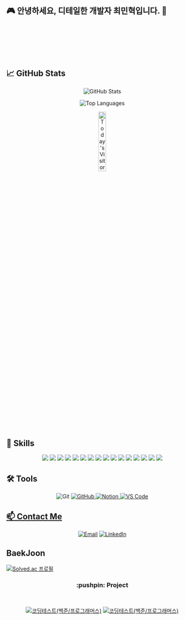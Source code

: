 ## 🎮 안녕하세요, 디테일한 개발자 최민혁입니다. 👋

<!--
<p align='center'>
    <img src="https://capsule-render.vercel.app/api?type=waving&height=200&text=KMJ&nbsp;github&nbsp;&nbsp;&fontAlign=80&fontAlignY=40&color=gradient"/>
</p>-->

  <br><br>


<br><br>
## 📈 **GitHub Stats**
<!-- STATS CARD & TOP LANGUAGE CARD -->
<!-- <p align="center">
    <img src="https://github-readme-stats.vercel.app/api?username=minhyeok1232&show_icons=true&theme=ambient_gradient" alt="GitHub Stats">
    <img src="https://github-readme-stats.vercel.app/api/top-langs/?username=minhyeok1232&layout=compact&theme=ambient_gradient&hide=c%23,jupyter%20notebook" alt="Top Languages">
</p> -->
<p align="center">
    <!-- STATS CARD -->
    <img src="https://github-readme-stats.vercel.app/api?username=minhyeok1232&show_icons=true&theme=ambient_gradient" alt="GitHub Stats">
</p>

<p align="center">
    <!-- TOP LANGUAGE CARD -->
    <img src="https://github-readme-stats.vercel.app/api/top-langs/?username=minhyeok1232&layout=compact&theme=ambient_gradient&hide=c%23,jupyter%20notebook" alt="Top Languages">
</p>

<p align="center">
    <img src="https://hits.seeyoufarm.com/api/count/incr/badge.svg?url=https%3A%2F%2Fgithub.com%2Fminhyeok1232&count_bg=%2322ADF6&title_bg=%23555555&icon=&icon_color=%23E7E7E7&title=Today%27s%20Visitors&edge_flat=true" alt="Today's Visitors" style="width: 20%">
</p>


<br><br>
## 🚀 Skills

<p align="center">
<img src="https://img.shields.io/badge/C-00599C?style=for-the-badge&logo=c&logoColor=white"/></a>
<img src = "https://img.shields.io/badge/C%2B%2B-00599C?style=for-the-badge&logo=c%2B%2B&logoColor=white"/></a>
<img src = "https://img.shields.io/badge/C%23-239120?style=for-the-badge&logo=c-sharp&logoColor=white"/></a>
<img src = "https://img.shields.io/badge/R-276DC3?style=for-the-badge&logo=r&logoColor=white"/></a>
<img src = "https://img.shields.io/badge/Java-ED8B00?style=for-the-badge&logo=openjdk&logoColor=white"/></a>
<img src = "https://img.shields.io/badge/Unity-100000?style=for-the-badge&logo=unity&logoColor=white"/></a>
<img src = "https://img.shields.io/badge/unrealengine-%23313131.svg?style=for-the-badge&logo=unrealengine&logoColor=white"/></a>
<img src = "https://img.shields.io/badge/MySQL-00000F?style=for-the-badge&logo=mysql&logoColor=white"/></a>
<img src = "https://img.shields.io/badge/blender-%23F5792A.svg?style=for-the-badge&logo=blender&logoColor=white"/></a>
<img src = "https://img.shields.io/badge/GitHub-100000?style=for-the-badge&logo=github&logoColor=white"/></a>
<img src = "https://img.shields.io/badge/GIT-E44C30?style=for-the-badge&logo=git&logoColor=white"/></a>
<img src = "https://img.shields.io/badge/Firebase-039BE5?style=for-the-badge&logo=Firebase&logoColor=white"/></a>
<img src = "https://img.shields.io/badge/Visual_Studio-5C2D91?style=for-the-badge&logo=visual%20studio&logoColor=white"/></a>
<img src = "https://img.shields.io/badge/CLion-000000?style=for-the-badge&logo=clion&logoColor=white"/></a>
<img src = "https://img.shields.io/badge/Rider-000000?style=for-the-badge&logo=Rider&logoColor=white"/></a>
<img src = "https://img.shields.io/badge/Notion-%23000000.svg?style=for-the-badge&logo=notion&logoColor=white"/></a>

## 🛠️ Tools

<p align="center">
  <img src="https://img.shields.io/badge/git-F05033.svg?style=for-the-badge&logo=git&logoColor=white" alt="Git">
  <a href="https://github.com/minhyeok1232"><img src="https://img.shields.io/badge/github-181717.svg?style=for-the-badge&logo=github&logoColor=white" alt="GitHub">
  <a href="https://www.notion.so/e0c534ed007b4a018043b14a7a079ebf"><img src="https://img.shields.io/badge/Notion-F3F3F3.svg?style=for-the-badge&logo=notion&logoColor=black" alt="Notion">
  <img src="https://img.shields.io/badge/VSCode-2C2C32.svg?style=for-the-badge&logo=visual-studio-code&logoColor=22ABF3" alt="VS Code">

## 📫 Contact Me
<p align="center">
  <a href="hani345@naver.com"><img src="https://img.shields.io/badge/Email-D14836?style=for-the-badge&logo=gmail&logoColor=white" alt="Email"></a>
  <a href="https://www.linkedin.com/feed/?trk=guest_homepage-basic_google-one-tap-submit"><img src="https://img.shields.io/badge/LinkedIn-0077B5?style=for-the-badge&logo=linkedin&logoColor=white" alt="LinkedIn"></a>
</p>

## **BaekJoon**
[![Solved.ac
프로필](http://mazassumnida.wtf/api/v2/generate_badge?boj=hani345)](https://solved.ac/hani345)


</div>
<div align="center">
    <h3> :pushpin: Project</h3> 
    <br>

<a href="https://github.com/minhyeok1232/codingTest"><img src="https://github-readme-stats.vercel.app/api/pin/?username=minhyeok1232&repo=codingTest&theme=react&hide_border=true&show_icons=false" alt="코딩테스트(백준/프로그래머스)" /></a>
<a href="https://github.com/minhyeok1232/UnityProject"><img src="https://github-readme-stats.vercel.app/api/pin/?username=minhyeok1232&repo=UnityProject&theme=react&hide_border=true&show_icons=false" alt="코딩테스트(백준/프로그래머스)" /></a>


